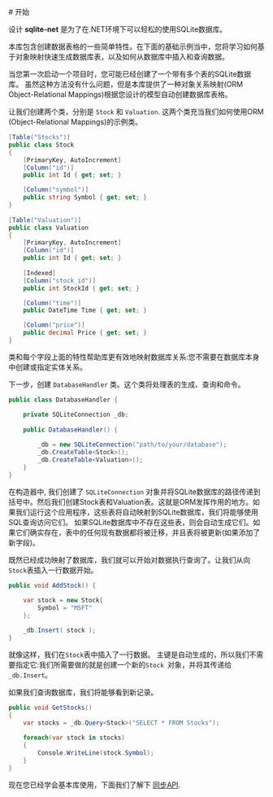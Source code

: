 ﻿﻿# 开始

设计 **sqlite-net** 是为了在.NET环境下可以轻松的使用SQLite数据库。

  本库包含创建数据表格的一些简单特性。在下面的基础示例当中，您将学习如何基于对象映射快速生成数据库表，以及如何从数据库中插入和查询数据。

  当您第一次启动一个项目时，您可能已经创建了一个带有多个表的SQLite数据库。 虽然这种方法没有什么问题，但是本库提供了一种对象关系映射(ORM Object-Relational Mappings)根据您设计的模型自动创建数据库表格。

 让我们创建两个类，分别是 `Stock` 和 `Valuation`. 这两个类充当我们如何使用ORM (Object-Relational Mappings)的示例类。

  ```c#
  [Table("Stocks")]	 
  public class Stock		
  {		
      [PrimaryKey, AutoIncrement]
      [Column("id")]		
      public int Id { get; set; }	
  
      [Column("symbol")]			
      public string Symbol { get; set; }		
  }		
      		
  [Table("Valuation")]
  public class Valuation		
  {		
      [PrimaryKey, AutoIncrement]	
      [Column("id")]			
      public int Id { get; set; }	
  	
      [Indexed]		
      [Column("stock_id")]		
      public int StockId { get; set; }
  
      [Column("time")]				
      public DateTime Time { get; set; }	
  
      [Column("price")]			
      public decimal Price { get; set; }		
  }		
  ```

  类和每个字段上面的特性帮助库更有效地映射数据库关系:您不需要在数据库本身中创建或指定实体关系。

  下一步，创建 `DatabaseHandler` 类。这个类将处理表的生成、查询和命令。

  ```c#
  public class DatabaseHandler {
  
      private SQLiteConnection _db;
      
      public DatabaseHandler() {
          
          _db = new SQLiteConnection("path/to/your/database");
          _db.CreateTable<Stock>();
          _db.CreateTable<Valuation>();		
      }
  }	
  ```

  在构造器中, 我们创建了 `SQLiteConnection` 对象并将SQLite数据库的路径传递到括号中。然后我们创建Stock表和Valuation表。这就是ORM发挥作用的地方。如果我们运行这个应用程序，这些表将自动映射到SQLite数据库，我们将能够使用SQL查询访问它们。 如果SQLite数据库中不存在这些表，则会自动生成它们。如果它们确实存在，表中的任何现有数据都将被迁移，并且表将被更新(如果添加了新字段)。

  既然已经成功映射了数据库，我们就可以开始对数据执行查询了。让我们从向`Stock`表插入一行数据开始。

  ```c#
  public void AddStock() {	
      
      var stock = new Stock{		
          Symbol = "MSFT"		
      };
  
      _db.Insert( stock );		
  }
  ```

  就像这样，我们在`Stock`表中插入了一行数据。 主键是自动生成的，所以我们不需要指定它:我们所需要做的就是创建一个新的`Stock `对象，并将其传递给`_db.Insert`。

 如果我们查询数据库，我们将能够看到新记录。

  ```c#
  public void GetStocks()		
  {
      var stocks = _db.Query<Stock>("SELECT * FROM Stocks");
      
      foreach(var stock in stocks)
      {
          Console.WriteLine(stock.Symbol);
      }	
  }		
  ```

  现在您已经学会基本库使用，下面我们了解下 [同步API](SynchronousAPI.zh-CN.md).
